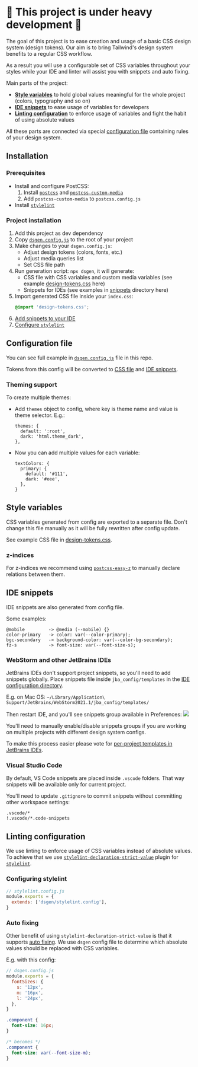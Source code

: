 # 🚧 This project is under heavy development 🚧

The goal of this project is to ease creation and usage of a basic CSS design system (design tokens). Our aim is to bring Tailwind's design system benefits to a regular CSS workflow.

As a result you will use a configurable set of CSS variables throughout your styles while your IDE and linter will assist you with snippets and auto fixing.

Main parts of the project:

- [**Style variables**](#style-variables) to hold global values meaningful for the whole project (colors, typography and so on)
- [**IDE snippets**](#ide-snippets) to ease usage of variables for developers
- [**Linting configuration**](#linting-configuration) to enforce usage of variables and fight the habit of using absolute values

All these parts are connected via special [configuration file](#configuration-file) containing rules of your design system.

## Installation

### Prerequisites

- Install and configure PostCSS:
  1. Install [`postcss`](https://github.com/postcss/postcss#usage) and [`postcss-custom-media`](https://github.com/postcss/postcss-custom-media)
  1. Add `postcss-custom-media` to `postcss.config.js`
- Install [`stylelint`](https://stylelint.io/user-guide/get-started)

### Project installation

1. Add this project as dev dependency
1. Copy [`dsgen.config.js`](dsgen.config.js) to the root of your project
1. Make changes to your `dsgen.config.js`:
   - Adjust design tokens (colors, fonts, etc.)
   - Adjust media queries list
   - Set CSS file path
1. Run generation script: `npx dsgen`, it will generate:
   - CSS file with CSS variables and custom media variables (see example [design-tokens.css](design-tokens.css) here)
   - Snippets for IDEs (see examples in [snippets](snippets) directory here)
1. Import generated CSS file inside your `index.css`:
   ```css
   @import 'design-tokens.css';
   ```
1. [Add snippets to your IDE](#ide-snippets)
1. [Configure `stylelint`](#configuring-stylelint)

## Configuration file

You can see full example in [`dsgen.config.js`](dsgen.config.js) file in this repo.

Tokens from this config will be converted to [CSS file](#style-variables) and [IDE snippets](#ide-snippets).

### Theming support

To create multiple themes:

* Add `themes` object to config, where key is theme name and value is theme selector. E.g.:
  ```
  themes: {
    default: ':root',
    dark: 'html.theme_dark',
  },
  ```
* Now you can add multiple values for each variable:
  ```
  textColors: {
    primary: {
      default: '#111',
      dark: '#eee',
    },
  }
  ```

## Style variables

CSS variables generated from config are exported to a separate file. Don't change this file manually as it will be fully rewritten after config update.

See example CSS file in [design-tokens.css](design-tokens.css).

### z-indices

For z-indices we recommend using [`postcss-easy-z`](https://github.com/CSSSR/postcss-easy-z) to manually declare relations between them.

## IDE snippets

IDE snippets are also generated from config file.

Some examples:
```
@mobile         -> @media (--mobile) {}
color-primary   -> color: var(--color-primary);
bgc-secondary   -> background-color: var(--color-bg-secondary);
fz-s            -> font-size: var(--font-size-s);
```

### WebStorm and other JetBrains IDEs

JetBrains IDEs don't support project snippets, so you'll need to add snippets globally. Place snippets file inside `jba_config/templates` in the [IDE configuration directory](https://www.jetbrains.com/help/webstorm/tuning-the-ide.html#config-directory).

E.g. on Mac OS: `~/Library/Application\ Support/JetBrains/WebStorm2021.1/jba_config/templates/`

Then restart IDE, and you'll see snippets group available in Preferences:
![](http://s.csssr.ru/U07B23NE8/2021-04-30-12-34-34-sce35.jpg)

You'll need to manually enable/disable snippets groups if you are working on multiple projects with different design system configs.

To make this process easier please vote for [per-project templates in JetBrains IDEs](https://youtrack.jetbrains.com/issue/IDEA-242159).

### Visual Studio Code

By default, VS Code snippets are placed inside `.vscode` folders. That way snippets will be available only for current project.

You'll need to update `.gitignore` to commit snippets without committing other workspace settings:

```ignore
.vscode/*
!.vscode/*.code-snippets
```

## Linting configuration

We use linting to enforce usage of CSS variables instead of absolute values. To achieve that we use [`stylelint-declaration-strict-value`](https://github.com/AndyOGo/stylelint-declaration-strict-value) plugin for [`stylelint`](https://stylelint.io).

### Configuring stylelint

```js
// stylelint.config.js
module.exports = {
  extends: ['dsgen/stylelint.config'],
}
```

### Auto fixing

Other benefit of using `stylelint-declaration-strict-value` is that it supports [auto fixing](https://github.com/AndyOGo/stylelint-declaration-strict-value). We use `dsgen` config file to determine which absolute values should be replaced with CSS variables.

E.g. with this config:

```js
// dsgen.config.js
module.exports = {
  fontSizes: {
    s: '12px',
    m: '16px',
    l: '24px',
  },
}
```

```css
.component {
  font-size: 16px;
}

/* becomes */
.component {
  font-size: var(--font-size-m);
}
```
